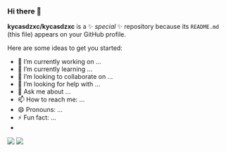 ### Hi there 👋

**kycasdzxc/kycasdzxc** is a ✨ _special_ ✨ repository because its `README.md` (this file) appears on your GitHub profile.

Here are some ideas to get you started:

- 🔭 I’m currently working on ...
- 🌱 I’m currently learning ...
- 👯 I’m looking to collaborate on ...
- 🤔 I’m looking for help with ...
- 💬 Ask me about ...
- 📫 How to reach me: ...
- 😄 Pronouns: ...
- ⚡ Fun fact: ...
- 
<img src="https://img.shields.io/badge/Java-007396?style=flat&logo=Java&logoColor=white"/>

<img src="https://img.shields.io/badge/JavaScript-F7DF1E?style=flat&logo=JavaScript&logoColor=white"/>
